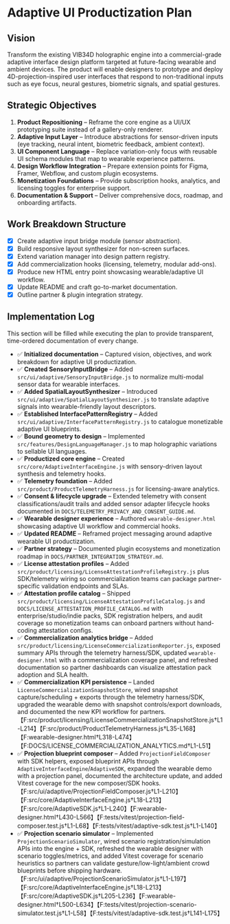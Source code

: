 # Adaptive UI Productization Plan

## Vision
Transform the existing VIB34D holographic engine into a commercial-grade adaptive interface design platform targeted at future-facing wearable and ambient devices. The product will enable designers to prototype and deploy 4D-projection-inspired user interfaces that respond to non-traditional inputs such as eye focus, neural gestures, biometric signals, and spatial gestures.

## Strategic Objectives
1. **Product Repositioning** – Reframe the core engine as a UI/UX prototyping suite instead of a gallery-only renderer.
2. **Adaptive Input Layer** – Introduce abstractions for sensor-driven inputs (eye tracking, neural intent, biometric feedback, ambient context).
3. **UI Component Language** – Replace variation-only focus with reusable UI schema modules that map to wearable experience patterns.
4. **Design Workflow Integration** – Prepare extension points for Figma, Framer, Webflow, and custom plugin ecosystems.
5. **Monetization Foundations** – Provide subscription hooks, analytics, and licensing toggles for enterprise support.
6. **Documentation & Support** – Deliver comprehensive docs, roadmap, and onboarding artifacts.

## Work Breakdown Structure
- [x] Create adaptive input bridge module (sensor abstraction).
- [x] Build responsive layout synthesizer for non-screen surfaces.
- [x] Extend variation manager into design pattern registry.
- [x] Add commercialization hooks (licensing, telemetry, modular add-ons).
- [x] Produce new HTML entry point showcasing wearable/adaptive UI workflow.
- [x] Update README and craft go-to-market documentation.
- [x] Outline partner & plugin integration strategy.

## Implementation Log
This section will be filled while executing the plan to provide transparent, time-ordered documentation of every change.

- ✅ **Initialized documentation** – Captured vision, objectives, and work breakdown for adaptive UI productization.
- ✅ **Created SensoryInputBridge** – Added `src/ui/adaptive/SensoryInputBridge.js` to normalize multi-modal sensor data for wearable interfaces.
- ✅ **Added SpatialLayoutSynthesizer** – Introduced `src/ui/adaptive/SpatialLayoutSynthesizer.js` to translate adaptive signals into wearable-friendly layout descriptors.
- ✅ **Established InterfacePatternRegistry** – Added `src/ui/adaptive/InterfacePatternRegistry.js` to catalogue monetizable adaptive UI blueprints.
- ✅ **Bound geometry to design** – Implemented `src/features/DesignLanguageManager.js` to map holographic variations to sellable UI languages.
- ✅ **Productized core engine** – Created `src/core/AdaptiveInterfaceEngine.js` with sensory-driven layout synthesis and telemetry hooks.
- ✅ **Telemetry foundation** – Added `src/product/ProductTelemetryHarness.js` for licensing-aware analytics.
- ✅ **Consent & lifecycle upgrade** – Extended telemetry with consent classifications/audit trails and added sensor adapter lifecycle hooks documented in `DOCS/TELEMETRY_PRIVACY_AND_CONSENT_GUIDE.md`.
- ✅ **Wearable designer experience** – Authored `wearable-designer.html` showcasing adaptive UI workflow and commercial hooks.
- ✅ **Updated README** – Reframed project messaging around adaptive wearable UI productization.
- ✅ **Partner strategy** – Documented plugin ecosystems and monetization roadmap in `DOCS/PARTNER_INTEGRATION_STRATEGY.md`.
- ✅ **License attestation profiles** – Added `src/product/licensing/LicenseAttestationProfileRegistry.js` plus SDK/telemetry wiring so commercialization teams can package partner-specific validation endpoints and SLAs.
- ✅ **Attestation profile catalog** – Shipped `src/product/licensing/LicenseAttestationProfileCatalog.js` and `DOCS/LICENSE_ATTESTATION_PROFILE_CATALOG.md` with enterprise/studio/indie packs, SDK registration helpers, and audit coverage so monetization teams can onboard partners without hand-coding attestation configs.
- ✅ **Commercialization analytics bridge** – Added `src/product/licensing/LicenseCommercializationReporter.js`, exposed summary APIs through the telemetry harness/SDK, updated `wearable-designer.html` with a commercialization coverage panel, and refreshed documentation so partner dashboards can visualize attestation pack adoption and SLA health.
- ✅ **Commercialization KPI persistence** – Landed `LicenseCommercializationSnapshotStore`, wired snapshot capture/scheduling + exports through the telemetry harness/SDK, upgraded the wearable demo with snapshot controls/export downloads, and documented the new KPI workflow for partners.【F:src/product/licensing/LicenseCommercializationSnapshotStore.js†L1-L214】【F:src/product/ProductTelemetryHarness.js†L35-L168】【F:wearable-designer.html†L318-L474】【F:DOCS/LICENSE_COMMERCIALIZATION_ANALYTICS.md†L1-L51】
- ✅ **Projection blueprint composer** – Added `ProjectionFieldComposer` with SDK helpers, exposed blueprint APIs through `AdaptiveInterfaceEngine`/`AdaptiveSDK`, expanded the wearable demo with a projection panel, documented the architecture update, and added Vitest coverage for the new composer/SDK hooks.【F:src/ui/adaptive/ProjectionFieldComposer.js†L1-L210】【F:src/core/AdaptiveInterfaceEngine.js†L18-L213】【F:src/core/AdaptiveSDK.js†L1-L240】【F:wearable-designer.html†L430-L566】【F:tests/vitest/projection-field-composer.test.js†L1-L68】【F:tests/vitest/adaptive-sdk.test.js†L1-L140】
- ✅ **Projection scenario simulator** – Implemented `ProjectionScenarioSimulator`, wired scenario registration/simulation APIs into the engine + SDK, refreshed the wearable designer with scenario toggles/metrics, and added Vitest coverage for scenario heuristics so partners can validate gesture/low-light/ambient crowd blueprints before shipping hardware.【F:src/ui/adaptive/ProjectionScenarioSimulator.js†L1-L197】【F:src/core/AdaptiveInterfaceEngine.js†L18-L213】【F:src/core/AdaptiveSDK.js†L205-L236】【F:wearable-designer.html†L500-L634】【F:tests/vitest/projection-scenario-simulator.test.js†L1-L58】【F:tests/vitest/adaptive-sdk.test.js†L141-L175】

